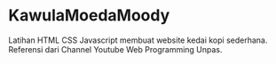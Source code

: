 # KawulaMoedaMoody
Latihan HTML CSS Javascript membuat website kedai kopi sederhana. Referensi dari Channel Youtube Web Programming Unpas.
